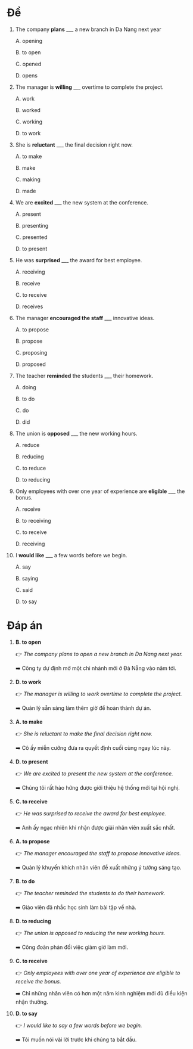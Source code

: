 # Đề

1. The company **plans** ___ a new branch in Da Nang next year

   A. opening

   B. to open

   C. opened

   D. opens
2. The manager is **willing** ___ overtime to complete the project.

   A. work

   B. worked

   C. working

   D. to work
3. She is **reluctant** ___ the final decision right now.

   A. to make

   B. make

   C. making

   D. made
4. We are **excited** ___ the new system at the conference.

   A. present

   B. presenting

   C. presented

   D. to present
5. He was **surprised** ___ the award for best employee.

   A. receiving

   B. receive

   C. to receive

   D. receives
6. The manager **encouraged the staff** ___ innovative ideas.

   A. to propose

   B. propose

   C. proposing

   D. proposed
7. The teacher **reminded** the students ___ their homework.

   A. doing

   B. to do

   C. do

   D. did
8. The union is **opposed** ___ the new working hours.

   A. reduce

   B. reducing

   C. to reduce

   D. to reducing
9. Only employees with over one year of experience are **eligible** ___ the bonus.

   A. receive

   B. to receiving

   C. to receive

   D. receiving
10. I **would like** ___ a few words before we begin.

    A. say

    B. saying

    C. said

    D. to say


# Đáp án

1. **B. to open**

   👉 *The company plans to open a new branch in Da Nang next year.*

   ➡️ Công ty dự định mở một chi nhánh mới ở Đà Nẵng vào năm tới.
1. **D. to work**

   👉 *The manager is willing to work overtime to complete the project.*

   ➡️ Quản lý sẵn sàng làm thêm giờ để hoàn thành dự án.
1. **A. to make**

   👉 *She is reluctant to make the final decision right now.*

   ➡️ Cô ấy miễn cưỡng đưa ra quyết định cuối cùng ngay lúc này.
1. **D. to present**

   👉 *We are excited to present the new system at the conference.*

   ➡️ Chúng tôi rất hào hứng được giới thiệu hệ thống mới tại hội nghị.
1. **C. to receive**

   👉 *He was surprised to receive the award for best employee.*

   ➡️ Anh ấy ngạc nhiên khi nhận được giải nhân viên xuất sắc nhất.
1. **A. to propose**

   👉 *The manager encouraged the staff to propose innovative ideas.*

   ➡️ Quản lý khuyến khích nhân viên đề xuất những ý tưởng sáng tạo.
1. **B. to do**

   👉 *The teacher reminded the students to do their homework.*

   ➡️ Giáo viên đã nhắc học sinh làm bài tập về nhà.
1. **D. to reducing**

   👉 *The union is opposed to reducing the new working hours.*

   ➡️ Công đoàn phản đối việc giảm giờ làm mới.
1. **C. to receive**

   👉 *Only employees with over one year of experience are eligible to receive the bonus.*

   ➡️ Chỉ những nhân viên có hơn một năm kinh nghiệm mới đủ điều kiện nhận thưởng.
1. **D. to say**

   👉 *I would like to say a few words before we begin.*

   ➡️ Tôi muốn nói vài lời trước khi chúng ta bắt đầu.
